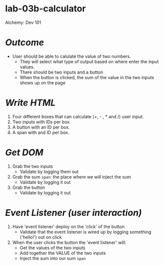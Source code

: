 # lab-03b-calculator
Alchemy: Dev 101

*Outcome*
===
- User should be able to calulate the value of two numbers.
    - They will select what type of output based on where enter the input values.
    - There should be two inputs and a button
    - When the button is clicked, the sum of the value in the two inputs shows up on the page

*Write HTML*
===
1) Four different boxes that can calculate (+, - , * and /) user input.
1) Two inputs with IDs per box.
1) A button with an ID per box.
1) A span with and ID per box.

*Get DOM*
===
1) Grab the two inputs
    - Validate by logging them out
1) Grab the sum `span`: the place where we will inject the sum
    - Validate by logging it out
1) Grab the button
    - Validate by logging it out

*Event Listener (user interaction)*
===
1) Have 'event listener' deploy on the 'click' of the button
    - Validate that the event listener is wired up by logging something ('hello!') out on click
1) When the user clicks the button the 'event listener' will: 
    - Get the values of the two inputs
    - Add together the VALUE of the two inputs
    - Inject the sum into our sum `span`